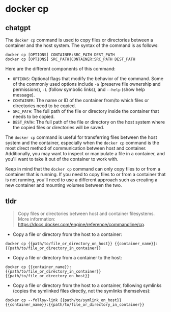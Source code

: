 # docker cp 
## chatgpt 
The `docker cp` command is used to copy files or directories between a container and the host system. The syntax of the command is as follows:

```
docker cp [OPTIONS] CONTAINER:SRC_PATH DEST_PATH
docker cp [OPTIONS] SRC_PATH|CONTAINER:SRC_PATH DEST_PATH
```

Here are the different components of this command:

- `OPTIONS`: Optional flags that modify the behavior of the command. Some of the commonly used options include `-a` (preserve file ownership and permissions), `-L` (follow symbolic links), and `--help` (show help message).
- `CONTAINER`: The name or ID of the container from/to which files or directories need to be copied.
- `SRC_PATH`: The full path of the file or directory inside the container that needs to be copied.
- `DEST_PATH`: The full path of the file or directory on the host system where the copied files or directories will be saved.

The `docker cp` command is useful for transferring files between the host system and the container, especially when the `docker cp` command is the most direct method of communication between host and container. Additionally, you may want to inspect or manipulate a file in a container, and you'll want to take it out of the container to work with. 

Keep in mind that the `docker cp` command can only copy files to or from a container that is running. If you need to copy files to or from a container that is not running, you'll need to use a different approach such as creating a new container and mounting volumes between the two. 

## tldr 
 
> Copy files or directories between host and container filesystems.
> More information: <https://docs.docker.com/engine/reference/commandline/cp>.

- Copy a file or directory from the host to a container:

`docker cp {{path/to/file_or_directory_on_host}} {{container_name}}:{{path/to/file_or_directory_in_container}}`

- Copy a file or directory from a container to the host:

`docker cp {{container_name}}:{{path/to/file_or_directory_in_container}} {{path/to/file_or_directory_on_host}}`

- Copy a file or directory from the host to a container, following symlinks (copies the symlinked files directly, not the symlinks themselves):

`docker cp --follow-link {{path/to/symlink_on_host}} {{container_name}}:{{path/to/file_or_directory_in_container}}`
